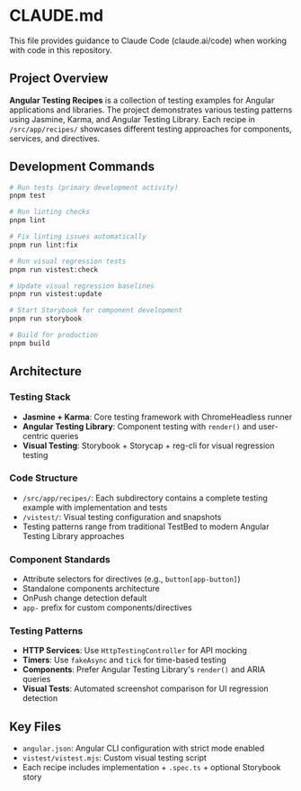 # CLAUDE.md

This file provides guidance to Claude Code (claude.ai/code) when working with code in this repository.

## Project Overview

**Angular Testing Recipes** is a collection of testing examples for Angular applications and libraries. The project demonstrates various testing patterns using Jasmine, Karma, and Angular Testing Library. Each recipe in `/src/app/recipes/` showcases different testing approaches for components, services, and directives.

## Development Commands

```bash
# Run tests (primary development activity)
pnpm test

# Run linting checks
pnpm lint

# Fix linting issues automatically
pnpm run lint:fix

# Run visual regression tests
pnpm run vistest:check

# Update visual regression baselines
pnpm run vistest:update

# Start Storybook for component development
pnpm run storybook

# Build for production
pnpm build
```

## Architecture

### Testing Stack
- **Jasmine + Karma**: Core testing framework with ChromeHeadless runner
- **Angular Testing Library**: Component testing with `render()` and user-centric queries
- **Visual Testing**: Storybook + Storycap + reg-cli for visual regression testing

### Code Structure
- `/src/app/recipes/`: Each subdirectory contains a complete testing example with implementation and tests
- `/vistest/`: Visual testing configuration and snapshots
- Testing patterns range from traditional TestBed to modern Angular Testing Library approaches

### Component Standards
- Attribute selectors for directives (e.g., `button[app-button]`)
- Standalone components architecture
- OnPush change detection default
- `app-` prefix for custom components/directives

### Testing Patterns
- **HTTP Services**: Use `HttpTestingController` for API mocking
- **Timers**: Use `fakeAsync` and `tick` for time-based testing
- **Components**: Prefer Angular Testing Library's `render()` and ARIA queries
- **Visual Tests**: Automated screenshot comparison for UI regression detection

## Key Files
- `angular.json`: Angular CLI configuration with strict mode enabled
- `vistest/vistest.mjs`: Custom visual testing script
- Each recipe includes implementation + `.spec.ts` + optional Storybook story